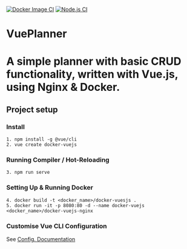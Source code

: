 [![Docker Image CI](https://github.com/phillipsOG/VuePlanner/actions/workflows/docker-image.yml/badge.svg)](https://github.com/phillipsOG/VuePlanner/actions/workflows/docker-image.yml)
[![Node.js CI](https://github.com/phillipsOG/VuePlanner/actions/workflows/node.js.yml/badge.svg)](https://github.com/phillipsOG/VuePlanner/actions/workflows/node.js.yml)
# VuePlanner
# A simple planner with basic CRUD functionality, written with Vue.js, using Nginx & Docker.
## Project setup
### Install
```
1. npm install -g @vue/cli
2. vue create docker-vuejs
```
### Running Compiler / Hot-Reloading
```
3. npm run serve
```
### Setting Up & Running Docker
```
4. docker build -t <docker_name>/docker-vuesjs .
5. docker run -it -p 8080:80 -d --name docker-vuejs <docker_name>/docker-vuejs-nginx
```
### Customise Vue CLI Configuration
See [Config. Documentation](https://cli.vuejs.org/config/)
